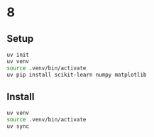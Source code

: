 # 8

## Setup

```sh
uv init
uv venv
source .venv/bin/activate
uv pip install scikit-learn numpy matplotlib
```

## Install

```sh
uv venv
source .venv/bin/activate
uv sync
```